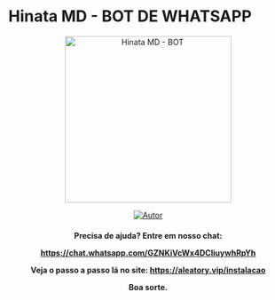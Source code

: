 # Hinata MD - BOT DE WHATSAPP
<div align="center">
<img src="https://telegra.ph/file/8986aaa7911dd9be89ea8.jpg" alt="Hinata MD - BOT" width="300" />
</div>
<p align="center">
  <a href="https://github.com/badDevelopper?tab=repositories"><img title="Autor" src="https://img.shields.io/badge/Autor-Hinata-red.svg?style=for-the-badge&logo=github" /></a>
  <h4 align="center">
  
Precisa de ajuda? Entre em nosso chat: 

https://chat.whatsapp.com/GZNKiVcWx4DCIiuywhRpYh

Veja o passo a passo lá no site: https://aleatory.vip/instalacao

Boa sorte.